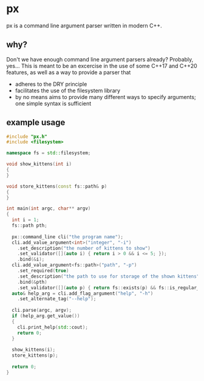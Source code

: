 # px
px is a command line argument parser written in modern C++.
## why?
Don't we have enough command line argument parsers already? Probably, yes...
This is meant to be an excercise in the use of some C++17 and C++20 features, as well as a way to provide a parser that
- adheres to the DRY principle
- facilitates the use of the filesystem library
- by no means aims to provide many different ways to specify arguments; one simple syntax is sufficient

## example usage
```c++
#include "px.h"
#include <filesystem>

namespace fs = std::filesystem;

void show_kittens(int i)
{
}

void store_kittens(const fs::path& p)
{
}

int main(int argc, char** argv)
{
  int i = 1;
  fs::path pth;
  
  px::command_line cli("the program name");
  cli.add_value_argument<int>("integer", "-i")
    .set_description("the number of kittens to show")
    .set_validator([](auto i) { return i > 0 && i <= 5; });
    .bind(&i);
  cli.add_value_argument<fs::path>("path", "-p")
    .set_required(true)
    .set_description("the path to use for storage of the shown kittens")
    .bind(&pth)
    .set_validator([](auto p) { return fs::exists(p) && fs::is_regular_file(p); });
  auto& help_arg = cli.add_flag_argument("help", "-h")
    .set_alternate_tag("--help");
  
  cli.parse(argc, argv);
  if (help_arg.get_value())
  {
    cli.print_help(std::cout);
    return 0;
  }
  
  show_kittens(i);
  store_kittens(p);
  
  return 0;
}
```
